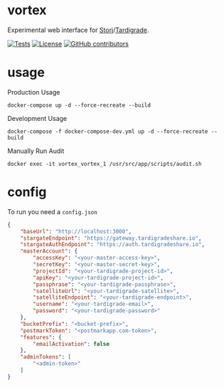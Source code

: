 # vortex

Experimental web interface for [Storj](https://storj.io/)/[Tardigrade](https://tardigrade.io/).

[![Tests](https://github.com/storj-thirdparty/vortex/workflows/tests/badge.svg)](https://github.com/storj-thirdparty/vortex/actions?query=workflow%3Atests)
[![License](https://img.shields.io/badge/license-AGPLv3-blue.svg?label=license)](https://github.com/Storj/storj-thirdparty/vortex/blob/master/LICENSE)
[![GitHub contributors](https://img.shields.io/github/contributors/storj-thirdparty/vortex.svg)](https://github.com/storj-thirdparty/vortex/graphs/contributors)


# usage
Production Usage

```
docker-compose up -d --force-recreate --build
```

Development Usage

```
docker-compose -f docker-compose-dev.yml up -d --force-recreate --build
```

Manually Run Audit

```
docker exec -it vortex_vortex_1 /usr/src/app/scripts/audit.sh
```

# config

To run you need a `config.json`

```json
{
	"baseUrl": "http://localhost:3000",
	"stargateEndpoint": "https://gateway.tardigradeshare.io",
	"stargateAuthEndpoint": "https://auth.tardigradeshare.io",
	"masterAccount": {
		"accessKey": "<your-master-access-key>",
		"secretKey": "<your-master-secret-key>",
		"projectId": "<your-tardigrade-project-id>",
		"apiKey": "<your-tardigrade-project-id>",
		"passphrase": "<your-tardigrade-passphrase>",
		"satelliteUrl": "<your-tardigrade-satellite>",
		"satelliteEndpoint": "<your-tardigrade-endpoint>",
		"username": "<your-tardigrade-email>",
		"password": "<your-tardigrade-password>"
	},
	"bucketPrefix": "<bucket-prefix>",
	"postmarkToken": "<postmarkapp.com-token>",
	"features": {
		"emailActivation": false
	},
	"adminTokens": [
		"<admin-token>"
	]
}
```
